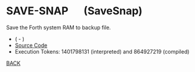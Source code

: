 # SAVE-SNAP &emsp; (SaveSnap)
Save the Forth system RAM to backup file.
* ( - )
* [Source Code](../words/amc_ext/SaveSnap.cs)
* Execution Tokens: 1401798131 (interpreted) and 864927219 (compiled)


[BACK](builtins.md#SaveSnap)
